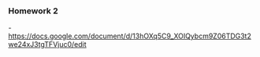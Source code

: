 ### Homework 2 
-https://docs.google.com/document/d/13hOXq5C9_XOIQybcm9Z06TDG3t2we24xJ3tgTFVjuc0/edit